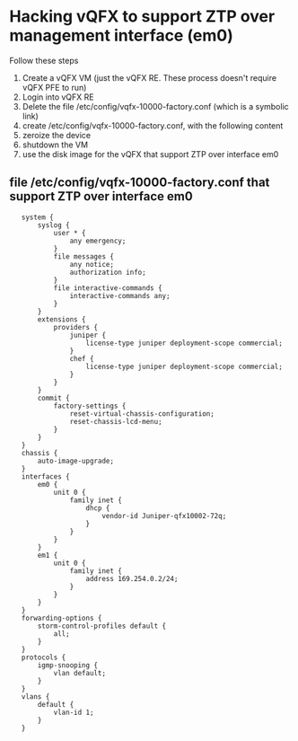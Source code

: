 # Hacking vQFX to support ZTP over management interface (em0)

Follow these steps
1. Create a vQFX VM (just the vQFX RE. These process doesn't require vQFX PFE to run)
2. Login into vQFX RE
3. Delete the file /etc/config/vqfx-10000-factory.conf (which is a symbolic link)
4. create /etc/config/vqfx-10000-factory.conf, with the following content
5. zeroize the device
6. shutdown the VM
7. use the disk image for the vQFX that support ZTP over interface em0


## file /etc/config/vqfx-10000-factory.conf that support ZTP over interface em0
```
   system {
       syslog {
           user * {
               any emergency;
           }
           file messages {
               any notice;
               authorization info;
           }
           file interactive-commands {
               interactive-commands any;
           }
       }
       extensions {
           providers {
               juniper {
                   license-type juniper deployment-scope commercial;
               }
               chef {
                   license-type juniper deployment-scope commercial;
               }
           }
       }
       commit {
           factory-settings {
               reset-virtual-chassis-configuration;
               reset-chassis-lcd-menu;
           }
       }
   }
   chassis {
       auto-image-upgrade;
   }
   interfaces {
       em0 {
           unit 0 {
               family inet {
                   dhcp {
                       vendor-id Juniper-qfx10002-72q;
                   }
               }
           }
       }
       em1 {
           unit 0 {
               family inet {
                   address 169.254.0.2/24;
               }
           }
       }
   }
   forwarding-options {
       storm-control-profiles default {
           all;
       }
   }
   protocols {
       igmp-snooping {
           vlan default;
       }
   }
   vlans {
       default {
           vlan-id 1;
       }
   }
```

